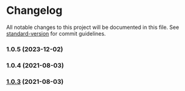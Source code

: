 # Changelog

All notable changes to this project will be documented in this file. See [standard-version](https://github.com/conventional-changelog/standard-version) for commit guidelines.

### 1.0.5 (2023-12-02)

### 1.0.4 (2021-08-03)

### [1.0.3](https://github.com/samuraitruong/aus-abr/compare/v1.0.1...v1.0.3) (2021-08-03)
